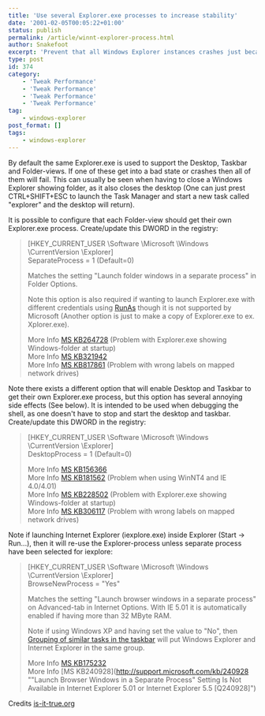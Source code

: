 ```yaml
---
title: 'Use several Explorer.exe processes to increase stability'
date: '2001-02-05T00:05:22+01:00'
status: publish
permalink: /article/winnt-explorer-process.html
author: Snakefoot
excerpt: 'Prevent that all Windows Explorer instances crashes just because one gets a fatal error.'
type: post
id: 374
category:
    - 'Tweak Performance'
    - 'Tweak Performance'
    - 'Tweak Performance'
    - 'Tweak Performance'
tag:
    - windows-explorer
post_format: []
tags:
    - windows-explorer
---
```

By default the same Explorer.exe is used to support the Desktop, Taskbar and Folder-views. If one of these get into a bad state or crashes then all of them will fail. This can usually be seen when having to close a Windows Explorer showing folder, as it also closes the desktop (One can just prest CTRL+SHIFT+ESC to launch the Task Manager and start a new task called "explorer" and the desktop will return).  
  
 It is possible to configure that each Folder-view should get their own Explorer.exe process. Create/update this DWORD in the registry:

> \[HKEY\_CURRENT\_USER \\Software \\Microsoft \\Windows \\CurrentVersion \\Explorer\]  
>  SeparateProcess = 1 (Default=0)  
>   
>  Matches the setting "Launch folder windows in a separate process" in Folder Options.  
>   
>  Note this option is also required if wanting to launch Explorer.exe with different credentials using [RunAs](/article/winnt-services-seclogon.html) though it is not supported by Microsoft (Another option is just to make a copy of Explorer.exe to ex. Xplorer.exe).  
>   
>  More Info [MS KB264728](http://support.microsoft.com/kb/264728 "Windows Explorer in Folders View May Cause Selected Folder to Open in New Window [Q264728]") (Problem with Explorer.exe showing Windows-folder at startup)  
>  More Info [MS KB321942](http://support.microsoft.com/kb/321942 "No Credential Prompt When You Connect to Secure Web Site After You Use Explorer to Start Internet Explorer [Q321942]")  
>  More Info [MS KB817861](http://support.microsoft.com/kb/817861 "Mapped Drives in Windows Explorer May Retain the Name of a Disconnected Drive [Q817861]") (Problem with wrong labels on mapped network drives)

 Note there exists a different option that will enable Desktop and Taskbar to get their own Explorer.exe process, but this option has several annoying side effects (See below). It is intended to be used when debugging the shell, as one doesn't have to stop and start the desktop and taskbar. Create/update this DWORD in the registry:  
> \[HKEY\_CURRENT\_USER \\Software \\Microsoft \\Windows \\CurrentVersion \\Explorer\]  
>  DesktopProcess = 1 (Default=0)  
>   
>  More Info [MS KB156366](http://support.microsoft.com/kb/156366 "How to Run Windows NT Explorer As a Separate Process [Q156366]")  
>  More Info [MS KB181562](http://support.microsoft.com/kb/181562 "Problems Opening or Exploring Folders in Internet Explorer [Q181562]") (Problem when using WinNT4 and IE 4.0/4.01)  
>  More Info [MS KB228502](http://support.microsoft.com/kb/228502 "Windows Explorer Starts When You Start Your Computer [Q228502]") (Problem with Explorer.exe showing Windows-folder at startup)  
>  More Info [MS KB306117](http://support.microsoft.com/kb/306117 "Mapped Drives in Windows Explorer May Retain the Name of a Disconnected Drive [Q306117]") (Problem with wrong labels on mapped network drives)

 Note if launching Internet Explorer (iexplore.exe) inside Explorer (Start -&gt; Run...), then it will re-use the Explorer-process unless separate process have been selected for iexplore:
> \[HKEY\_CURRENT\_USER \\Software \\Microsoft \\Windows \\CurrentVersion \\Explorer\]  
>  BrowseNewProcess = "Yes"  
>   
>  Matches the setting "Launch browser windows in a separate process" on Advanced-tab in Internet Options. With IE 5.01 it is automatically enabled if having more than 32 MByte RAM.  
>   
>  Note if using Windows XP and having set the value to "No", then [Grouping of similar tasks in the taskbar](/article/winnt-taskbar-grouping.html) will put Windows Explorer and Internet Explorer in the same group.  
>   
>  More Info [MS KB175232](http://support.microsoft.com/kb/175232 "Windows Explorer Hangs When Internet Explorer Does [Q175232]")  
>  More Info [MS KB240928](http://support.microsoft.com/kb/240928 ""Launch Browser Windows in a Separate Process" Setting Is Not Available in Internet Explorer 5.01 or Internet Explorer 5.5 [Q240928]")

 Credits [is-it-true.org](http://www.is-it-true.org/)